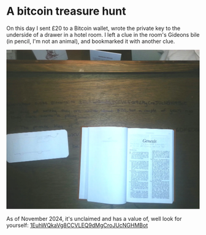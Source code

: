 # A bitcoin treasure hunt

On this day I sent £20 to a Bitcoin wallet, wrote the private key to the
underside of a drawer in a hotel room. I left a clue in the room's Gideons
bile (in pencil, I'm not an animal), and bookmarked it with another clue.

![find me](hunt.webp)

As of November 2024, it's unclaimed and has a value of, well look for
yourself:
  [1EuhWQkaVg8CCVLEQ9dMgCroJUcNGHMBot](https://www.blockchain.com/explorer/addresses/btc/1EuhWQkaVg8CCVLEQ9dMgCroJUcNGHMBot)

